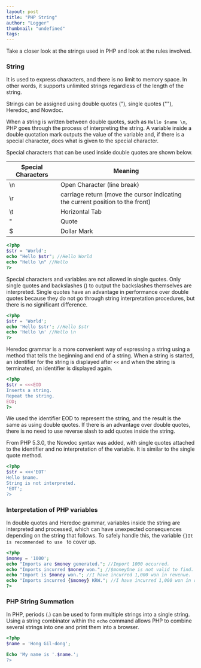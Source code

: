 ```yaml
---
layout: post
title: "PHP String"
author: "Logger"
thumbnail: "undefined"
tags: 
---
```



Take a closer look at the strings used in PHP and look at the rules involved.

### String

It is used to express characters, and there is no limit to memory space. In other words, it supports unlimited strings regardless of the length of the string.

Strings can be assigned using double quotes ("), single quotes (""), Heredoc, and Nowdoc.

When a string is written between double quotes, such as `Hello $name \n`, PHP goes through the process of interpreting the string. A variable inside a double quotation mark outputs the value of the variable and, if there is a special character, does what is given to the special character.

Special characters that can be used inside double quotes are shown below.

| Special Characters | Meaning |
| ----------------------------------- | ----------------------------------- |
| \n | Open Character (line break) |
| \r | carriage return (move the cursor indicating the current position to the front) |
| \t | Horizontal Tab |
| \" | Quote |
| \$ | Dollar Mark |

```php
<?php
$str = 'World';
echo "Hello $str"; //Hello World
echo "Hello \n" //Hello
?>

```

Special characters and variables are not allowed in single quotes. Only single quotes and backslashes (\) to output the backslashes themselves are interpreted. Single quotes have an advantage in performance over double quotes because they do not go through string interpretation procedures, but there is no significant difference.

```php
<?php
$str = 'World';
echo 'Hello $str'; //Hello $str
echo 'Hello \n' //Hello \n
?>

```

Heredoc grammar is a more convenient way of expressing a string using a method that tells the beginning and end of a string. When a string is started, an identifier for the string is displayed after `<<` and when the string is terminated, an identifier is displayed again.

```php
<?php
$str = <<<EOD
Inserts a string.
Repeat the string.
EOD;
?>

```

We used the identifier EOD to represent the string, and the result is the same as using double quotes. If there is an advantage over double quotes, there is no need to use reverse slash to add quotes inside the string.

From PHP 5.3.0, the Nowdoc syntax was added, with single quotes attached to the identifier and no interpretation of the variable. It is similar to the single quote method.

```php
<?php
$str = <<<'EOT'
Hello $name.
String is not interpreted.
'EOT';
?>

```

### Interpretation of PHP variables

In double quotes and Heredoc grammar, variables inside the string are interpreted and processed, which can have unexpected consequences depending on the string that follows. To safely handle this, the variable `{}It is recommended to use ` to cover up.

```php
<?php
$money = '1000';
echo "Imports are $money generated."; //Import 1000 occurred.
echo "Imports incurred $money won."; //$moneyOne is not valid to find.
echo "Import is $money won."; //I have incurred 1,000 won in revenue.
echo "Imports incurred {$money} KRW."; //I have incurred 1,000 won in revenue.
?>

```

### PHP String Summation

In PHP, periods (.) can be used to form multiple strings into a single string. Using a string combinator within the `echo` command allows PHP to combine several strings into one and print them into a browser.

```php
<?php
$name = 'Hong Gil-dong';

Echo 'My name is '.$name.';
?>

```